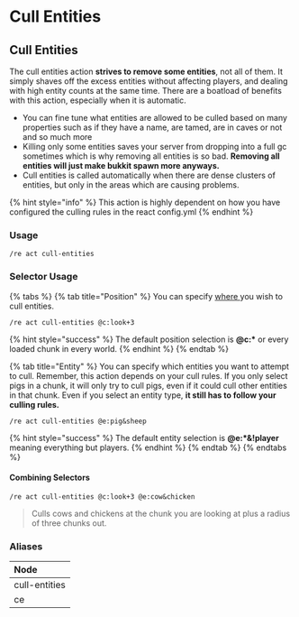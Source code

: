 # Cull Entities

## Cull Entities

The cull entities action **strives to remove some entities**, not all of them. It simply shaves off the excess entities without affecting players, and dealing with high entity counts at the same time. There are a boatload of benefits with this action, especially when it is automatic.

* You can fine tune what entities are allowed to be culled based on many properties such as if they have a name, are tamed, are in caves or not and so much more
* Killing only some entities saves your server from dropping into a full gc sometimes which is why removing all entities is so bad. **Removing all entities will just make bukkit spawn more anyways.**
* Cull entities is called automatically when there are dense clusters of entities, but only in the areas which are causing problems.

{% hint style="info" %}
This action is highly dependent on how you have configured the culling rules in the react config.yml
{% endhint %}

### Usage

```text
/re act cull-entities
```

### Selector Usage

{% tabs %}
{% tab title="Position" %}
You can specify [where ](./#positional-selectors)you wish to cull entities.

```text
/re act cull-entities @c:look+3
```

{% hint style="success" %}
The default position selection is **@c:\*** or every loaded chunk in every world.
{% endhint %}
{% endtab %}

{% tab title="Entity" %}
You can specify which entities you want to attempt to cull. Remember, this action depends on your cull rules. If you only select pigs in a chunk, it will only try to cull pigs, even if it could cull other entities in that chunk. Even if you select an entity type, **it still has to follow your culling rules.**

```text
/re act cull-entities @e:pig&sheep
```

{% hint style="success" %}
The default entity selection is **@e:\*&!player** meaning everything but players.
{% endhint %}
{% endtab %}
{% endtabs %}

#### Combining Selectors

```text
/re act cull-entities @c:look+3 @e:cow&chicken
```

> Culls cows and chickens at the chunk you are looking at plus a radius of three chunks out.

### Aliases

| Node |
| :--- |
| cull-entities |
| ce |

